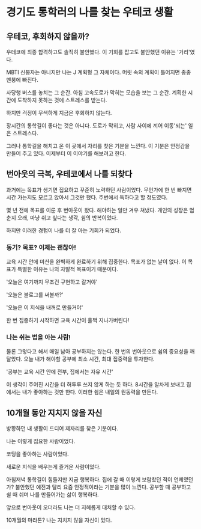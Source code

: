 # 경기도 통학러의 나를 찾는 우테코 생활
## 우테코, 후회하지 않을까?
우테코에 최종 합격하고도 솔직히 불안했다. 이 기회를 잡고도 불안했던 이유는 '거리'였다.

MBTI 신봉자는 아니지만 나는 J 계획형 그 자체이다. 머릿 속의 계획이 틀어지면 종종 멘붕에 빠진다.

사당행 버스를 놓치는 그 순간. 아침 고속도로가 막히는 모습을 보는 그 순간. 계획한 시간에 도착하지 못하는 것에 스트레스를 받는다.

하지만 걱정이 무색하게 지금은 후회하지 않는다.

장시간의 통학길이 좋다는 것은 아니다. 도로가 막히고, 사람 사이에 끼어 이동'되는' 일은 스트레스다.

그러나 통학길을 해치고 온 이 곳에서 자리를 찾은 기분을 느낀다. 이 기분은 안정감을 만들어 주고 있다. 이제부터 이 이야기를 해보려고 한다.

## 번아웃의 극복, 우테코에서 나를 되찾다
과거에는 목표가 생기면 집요하고 꾸준히 노력하던 사람이었다. 무언가에 한 번 빠지면 시간 가는지도 모르고 앉아서 그것만 했다. 주변에서 독하다고 할 정도였다.

몇 년 전에 목표를 이룬 후 번아웃이 왔다. 해야하는 일만 겨우 쳐냈다. 개인의 성장은 멈춘지 오래, 마냥 쉬고 싶다는 생각, 쉼의 반복이었다.

하지만 이러한 경험이 나를 더 잘 아는 기회가 되었다.

### 동기? 목표? 이제는 괜찮아!

교육 시간 안에 미션을 완벽하게 완료하기 위해 집중한다. 목표가 없는 날이 없다. 이 목표가 특별한 이유는 나의 자발적 목표이기 때문이다.

'오늘은 여기까지 무조건 구현하고 갈거야'

'오늘은 블로그를 써볼까?'

'오늘은 이 지식을 내꺼로 만들거야'

한 번 집중하기 시작하면 교육 시간이 훌쩍 지나가버린다!

### 나는 쉬는 법을 아는 사람!

물론 그렇다고 해서 매일 남아 공부하지는 않는다. 한 번의 번아웃으로 쉼의 중요성을 깨달았다. 오늘 내가 해야할 공부에 최소 시간, 최대 집중력을 투자한다.

'공부는 교육 시간 안에 전부, 집에서는 자유 시간'

이 생각이 주어진 시간을 더 허투루 쓰지 않게 하는 듯 하다. 8시간을 알차게 보내고 집에서는 내가 좋아하는 것만 한다. 이러한 쉼은 내일의 원동력을 만든다.

## 10개월 동안 지치지 않을 자신

방황하던 내 생활이 드디어 제자리를 찾은 기분이다.

나는 이렇게 집요한 사람이었다.

코딩을 좋아하는 사람이었다.

새로운 지식을 배우는게 즐거운 사람이었다.

아침저녁 통학길이 힘들지만 지금 행복하다. 집에 갈 때 이렇게 보람찼던 적이 언제였던가? 불안했던 예전과 달리 요즘 안정적이라는 기분을 많이 느낀다. 공부할 때 공부하고 쉴 때 쉬며 나를 만들어가는 삶이 행복하다.

앞으로 번아웃이 오더라도 나는 더 지혜롭게 대처할 수 있다.

10개월의 마라톤? 나는 지치지 않을 자신이 있다.